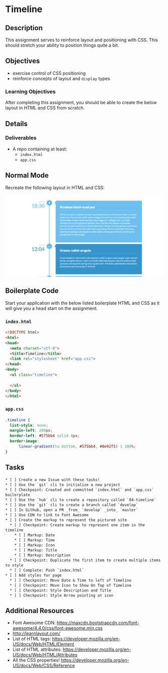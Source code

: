 # Timeline

## Description

This assignment serves to reinforce layout and positioning with CSS.
This should stretch your ability to position things quite a bit.

## Objectives

- exercise control of CSS positioning
- reinforce concepts of layout and `display` types

### Learning Objectives

After completing this assignment, you should be able to create the below layout in HTML and CSS from scratch.

## Details

### Deliverables

* A repo containing at least:
    - `index.html`
    - `app.css`

## Normal Mode

Recreate the following layout in HTML and CSS:

![](./timeline.png)

## Boilerplate Code

Start your application with the below listed boilerplate HTML and CSS as it will give you a head start on the assignment.

### `index.html`

```html
<!DOCTYPE html>
<html>
<head>
  <meta charset="utf-8">
  <title>Timeline</title>
  <link rel="stylesheet" href="app.css">
</head>
<body>
  <ul class="timeline">

  </ul>
</body>
</html>
```

### `app.css`

```css
.timeline {
  list-style: none;
  margin-left: 200px;
  border-left: #575bb4 solid 4px;
  border-image:
      linear-gradient(to bottom, #575bb4, #8e92f5) 1 100%;
}
```

## Tasks

```
* [ ] Create a new Issue with these tasks!
* [ ] Use the `git` cli to initialize a new project
* [ ] Checkpoint: Created and committed `index.html` and `app.css` boilerplate
* [ ] Use the `hub` cli to create a repository called `04-timeline`
* [ ] Use the `git` cli to create a branch called `develop`
* [ ] In Github, open a PR _from_ `develop` _into_ `master`
* [ ] Use CDN to link to Font Awesome
* [ ] Create the markup to represent the pictured site
  * [ ] Checkpoint: Create markup to represent one item in the timeline
    * [ ] Markup: Date
    * [ ] Markup: Time
    * [ ] Markup: Icon
    * [ ] Markup: Title
    * [ ] Markup: Description
  * [ ] Checkpoint: Duplicate the first item to create multiple items to style
  * [ ] Complete: Push `index.html`
* [ ] Add styles for page
  * [ ] Checkpoint: Move Date & Time to left of Timeline
  * [ ] Checkpoint: Move Icon to Show On Top of Timeline
  * [ ] Checkpoint: Style Description and Title
  * [ ] Checkpoint: Style Arrow pointing at icon
```

## Additional Resources

- Font Awesome CDN: https://maxcdn.bootstrapcdn.com/font-awesome/4.4.0/css/font-awesome.min.css
- http://learnlayout.com/
- List of HTML tags: https://developer.mozilla.org/en-US/docs/Web/HTML/Element
- List of HTML attributes: https://developer.mozilla.org/en-US/docs/Web/HTML/Attributes
- All the CSS properties! https://developer.mozilla.org/en-US/docs/Web/CSS/Reference
